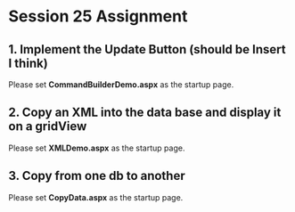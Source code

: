 ﻿# Session 25 Assignment

## 1. Implement the Update Button (should be Insert I think)
Please set **CommandBuilderDemo.aspx** as the startup page.

## 2. Copy an XML into the data base and display it on a gridView
Please set **XMLDemo.aspx** as the startup page.

## 3. Copy from one db to another
Please set **CopyData.aspx** as the startup page.